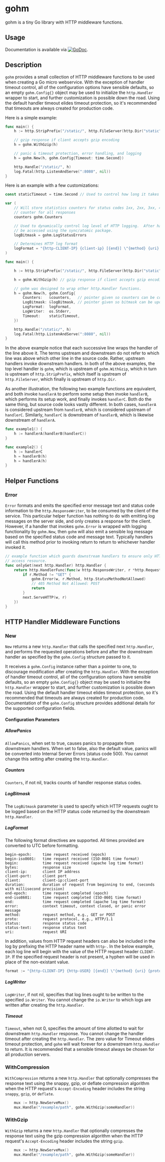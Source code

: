 # gohm

gohm is a tiny Go library with HTTP middleware functions.

## Usage

Documentation is available via
[![GoDoc](https://godoc.org/github.com/karrick/gohm?status.svg)](https://godoc.org/github.com/karrick/gohm).

## Description

`gohm` provides a small collection of HTTP middleware functions to be
used when creating a Go micro webservice.  With the exception of
handler timeout control, all of the configuration options have
sensible defaults, so an empty `gohm.Config{}` object may be used to
initialize the `http.Handler` wrapper to start, and further
customization is possible down the road.  Using the default handler
timeout elides timeout protection, so it's recommended that timeouts
are always created for production code.

Here is a simple example:

```Go
func main() {
    h := http.StripPrefix("/static/", http.FileServer(http.Dir("static")))

    // gzip response if client accepts gzip encoding
    h = gohm.WithGzip(h)

    // panic & timeout protection, error handling, and logging
    h = gohm.New(h, gohm.Config{Timeout: time.Second})

    http.Handle("/static/", h)
    log.Fatal(http.ListenAndServe(":8080", nil))
}
```

Here is an example with a few customizations:

```Go
const staticTimeout = time.Second // Used to control how long it takes to serve a static file.

var (
    // Will store statistics counters for status codes 1xx, 2xx, 3xx, 4xx, 5xx, as well as a
    // counter for all responses
    counters gohm.Counters

    // Used to dynamically control log level of HTTP logging.  After handler created, this must
    // be accessed using the sync/atomic package.
    logBitmask = gohm.LogStatusErrors

    // Determines HTTP log format
    logFormat = "{http-CLIENT-IP} {client-ip} [{end}] \"{method} {uri} {proto}\" {status} {bytes} {duration} {message}"
)

func main() {

    h := http.StripPrefix("/static/", http.FileServer(http.Dir("static")))

    h = gohm.WithGzip(h) // gzip response if client accepts gzip encoding

    // gohm was designed to wrap other http.Handler functions.
    h = gohm.New(h, gohm.Config{
        Counters:   &counters,   // pointer given so counters can be collected and optionally reset
        LogBitmask: &logBitmask, // pointer given so bitmask can be updated using sync/atomic
        LogFormat:  logFormat,
        LogWriter:  os.Stderr,
        Timeout:    staticTimeout,
    })

    http.Handle("/static/", h)
    log.Fatal(http.ListenAndServe(":8080", nil))
}
```

In the above example notice that each successive line wraps the
handler of the line above it.  The terms upstream and downstream do
not refer to which line was above which other line in the source code.
Rather, upstream handlers invoke downstream handlers.  In both of the
above examples, the top level handler is `gohm`, which is upstream of
`gohm.WithGzip`, which in turn is upstream of `http.StripPrefix`,
which itself is upstream of `http.FileServer`, which finally is
upstream of `http.Dir`.

As another illustration, the following two example functions are
equivalent, and both invoke `handlerA` to perform some setup then
invoke `handlerB`, which performs its setup work, and finally invokes
`handlerC`.  Both do the same thing, but source code looks vastly
different.  In both cases, `handlerA` is considered upstream from
`handlerB`, which is considered upstream of `handlerC`.  Similarly,
`handlerC` is downstream of `handlerB`, which is likewise downstream
of `handlerA`.

```Go
func example1() {
    h := handlerA(handlerB(handlerC))
}

func example2() {
    h := handlerC
    h = handlerB(h)
    h = handlerA(h)
}
```

## Helper Functions

### Error

`Error` formats and emits the specified error message text and status
code information to the `http.ResponseWriter`, to be consumed by the
client of the service.  This particular helper function has nothing to
do with emitting log messages on the server side, and only creates a
response for the client.  However, if a handler that invokes
`gohm.Error` is wrapped with logging functionality by `gohm.New`, then
`gohm` will also emit a sensible log message based on the specified
status code and message text.  Typically handlers will call this
method prior to invoking return to return to whichever handler invoked
it.

```Go
// example function which guards downstream handlers to ensure only HTTP GET method used to
// access resource.
func onlyGet(next http.Handler) http.Handler {
    return http.HandlerFunc(func(w http.ResponseWriter, r *http.Request) {
        if r.Method != "GET" {
            gohm.Error(w, r.Method, http.StatusMethodNotAllowed)
            // 405 Method Not Allowed: POST
            return
        }
        next.ServeHTTP(w, r)
    })
}
```

## HTTP Handler Middleware Functions

### New

`New` returns a new `http.Handler` that calls the specified next
`http.Handler`, and performs the requested operations before and after
the downstream handler as specified by the `gohm.Config` structure
passed to it.

It receives a `gohm.Config` instance rather than a pointer to one, to
discourage modification after creating the `http.Handler`.  With the
exception of handler timeout control, all of the configuration options
have sensible defaults, so an empty `gohm.Config{}` object may be used
to initialize the `http.Handler` wrapper to start, and further
customization is possible down the road.  Using the default handler
timeout elides timeout protection, so it's recommended that timeouts
are always created for production code.  Documentation of the
`gohm.Config` structure provides additional details for the supported
configuration fields.

#### Configuration Parameters

##### AllowPanics

`AllowPanics`, when set to true, causes panics to propagate from
downstream handlers.  When set to false, also the default value,
panics will be converted into Internal Server Errors (status code
500).  You cannot change this setting after creating the
`http.Handler`.

##### Counters

`Counters`, if not nil, tracks counts of handler response status
codes.

##### LogBitmask

The `LogBitmask` parameter is used to specify which HTTP requests
ought to be logged based on the HTTP status code returned by the
downstream `http.Handler`.

##### LogFormat

The following format directives are supported.  All times provided are
converted to UTC before formatting.

    begin-epoch:     time request received (epoch)
    begin-iso8601:   time request received (ISO-8601 time format)
    begin:           time request received (apache log time format)
    bytes:           response size
    client-ip:       client IP address
    client-port:     client port
    client:          client-ip:client-port
    duration:        duration of request from beginning to end, (seconds with millisecond precision)
    end-epoch:       time request completed (epoch)
    end-iso8601:     time request completed (ISO-8601 time format)
    end:             time request completed (apache log time format)
    error:           context timeout, context closed, or panic error message
    method:          request method, e.g., GET or POST
    proto:           request protocol, e.g., HTTP/1.1
    status:          response status code
    status-text:     response status text
    uri:             request URI

In addition, values from HTTP request headers can also be included in
the log by prefixing the HTTP header name with `http-`.  In the below
example, each log line will begin with the value of the HTTP request
header `CLIENT-IP`.  If the specified request header is not present, a
hyphen will be used in place of the non-existant value.

```Go
format := "{http-CLIENT-IP} {http-USER} [{end}] \"{method} {uri} {proto}\" {status} {bytes} {duration}"
```

##### LogWriter

`LogWriter`, if not nil, specifies that log lines ought to be written
to the specified `io.Writer`.  You cannot change the `io.Writer` to
which logs are written after creating the `http.Handler`.

##### Timeout

`Timeout`, when not 0, specifies the amount of time allotted to wait
for downstream `http.Handler` response.  You cannot change the handler
timeout after creating the `http.Handler`.  The zero value for Timeout
elides timeout protection, and `gohm` will wait forever for a
downstream `http.Handler` to return.  It is recommended that a
sensible timeout always be chosen for all production servers.

### WithCompression

`WithCompression` returns a new `http.Handler` that optionally
compresses the response text using the snappy, gzip, or deflate
compression algorithm when the HTTP request's `Accept-Encoding` header
includes the string `snappy`, `gzip`, or `deflate`.

```Go
    mux := http.NewServeMux()
    mux.Handle("/example/path", gohm.WithGzip(someHandler))
```

### WithGzip

`WithGzip` returns a new `http.Handler` that optionally compresses the
response text using the gzip compression algorithm when the HTTP
request's `Accept-Encoding` header includes the string `gzip`.

```Go
    mux := http.NewServeMux()
    mux.Handle("/example/path", gohm.WithGzip(someHandler))
```
